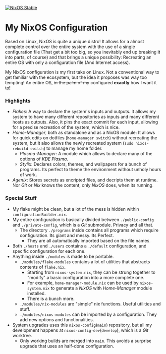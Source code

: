 [![NixOS Stable](https://img.shields.io/badge/NixOS-24.11-blue.svg?style=flat-square&logo=NixOS&logoColor=white)](https://nixos.org)
# My NixOS Configuration

Based on Linux, NixOS is quite a unique distro! It allows for a almost complete control over the entire system with the use of a single configuration file (That get a bit too big, so you inevitably end up breaking it into parts, of course) and that brings a unique possibility: Recreating an entire OS with only a configuration file (And Internet access).

My NixOS configuration is my first take on Linux. Not a conventional way to get familiar with the ecosystem, but the idea it proposes was way too tempting! An entire OS, <s>in the palm of my</s> configured __exactly__ how I want it to!

### Highlights
- _Flakes_: A way to declare the system's inputs and outputs. It allows my system to have many different repositories as inputs and many different hosts as outputs. Also, it pins the exact commit for each input, allowing for a precise recreation of the system, which is nice.
- _Home-Manager_, both as standalone and as a NixOS module: It allows for quick edits on dotfiles (`home-manager switch`) without recreating the system, but it also allows the newly recreated system (`sudo nixos-rebuild switch`) to manage my home folder.
  - _Plasma-Manager_: A module which allows to declare many of the options of _KDE Plasma_.
  - _Stylix_: Declares colors, themes, and wallpapers for a bunch of programs. Its perfect to theme the environment without unholy hours of work.
- _Agenix_: Stores secrets as encripted files, and decripts them at runtime. Nor _Git_ or _Nix_ knows the content, only _NixOS_ does, when its running.

### Special Stuff
- My flake might be clean, but a lot of the mess is hidden within `configurationBuilder.nix`.
- My entire configuration is basically divided between `./public-config` and `./private-config`, which is a _Git_ submodule. Privacy and all that.
  - The directory `./programs` inside contains all programs which require configuration. Its giant and messy. Its Perfect.
    - They are all automatically imported based on the file names.
- Both `./hosts` and `./users` contains a `./default` configuration, and specific configuration for each one.
- Anything inside `./modules` is made to be portable.
  - `./modules/flake-modules` contains a lot of utilities that abstracts contents of `flake.nix`.
    - Starting from `nixos-system.nix`, they can be strung together to "modify" a basic configuration into a more complete one.
    - For example, `home-manager-module.nix` can be used by `nixos-system.nix` to generate a _NixOS_ with _Home-Manager_ module installed.
    - There is a bunch more.
  - `./modules/nix-modules` are "simple" nix functions. Useful utilities and stuff.
  - `./modules/nixos-modules` can be imported by a configuration. They add new options and functionalities.
 - System upgrades uses this `nixos-config`(`main`) repository, but all my development happens at `nixos-config-dev`(`develop`), which is a _Git_ worktree.
   - Only working builds are merged into `main`. This avoids a surprise upgrade that uses an half-done configuration.
